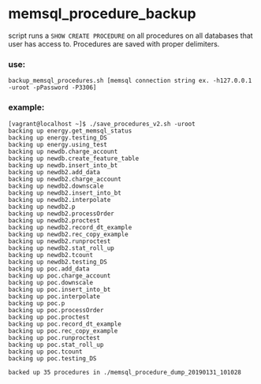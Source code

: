# memsql_procedure_backup
script runs a `SHOW CREATE PROCEDURE` on all procedures on all databases that user has access to.  Procedures are saved with proper delimiters.  
### use:
`backup_memsql_procedures.sh [memsql connection string ex. -h127.0.0.1 -uroot -pPassword -P3306]`


### example: 
```
[vagrant@localhost ~]$ ./save_procedures_v2.sh -uroot
backing up energy.get_memsql_status
backing up energy.testing_DS
backing up energy.using_test
backing up newdb.charge_account
backing up newdb.create_feature_table
backing up newdb.insert_into_bt
backing up newdb2.add_data
backing up newdb2.charge_account
backing up newdb2.downscale
backing up newdb2.insert_into_bt
backing up newdb2.interpolate
backing up newdb2.p
backing up newdb2.processOrder
backing up newdb2.proctest
backing up newdb2.record_dt_example
backing up newdb2.rec_copy_example
backing up newdb2.runproctest
backing up newdb2.stat_roll_up
backing up newdb2.tcount
backing up newdb2.testing_DS
backing up poc.add_data
backing up poc.charge_account
backing up poc.downscale
backing up poc.insert_into_bt
backing up poc.interpolate
backing up poc.p
backing up poc.processOrder
backing up poc.proctest
backing up poc.record_dt_example
backing up poc.rec_copy_example
backing up poc.runproctest
backing up poc.stat_roll_up
backing up poc.tcount
backing up poc.testing_DS

backed up 35 procedures in ./memsql_procedure_dump_20190131_101028 
```

